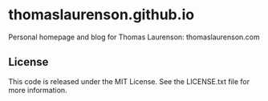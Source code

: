 # thomaslaurenson.github.io

Personal homepage and blog for Thomas Laurenson: thomaslaurenson.com 

## License

This code is released under the MIT License. See the LICENSE.txt file for more information.